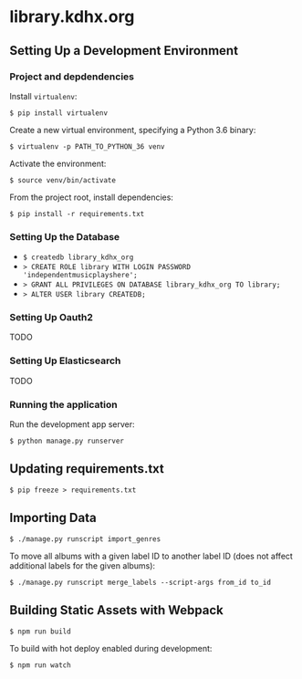 # library.kdhx.org

## Setting Up a Development Environment

### Project and depdendencies

Install `virtualenv`:

```nohighlight
$ pip install virtualenv
```

Create a new virtual environment, specifying a Python 3.6 binary:

```nohighlight
$ virtualenv -p PATH_TO_PYTHON_36 venv
```

Activate the environment:

```nohighlight
$ source venv/bin/activate
```

From the project root, install dependencies:

```nohighlight
$ pip install -r requirements.txt
```

### Setting Up the Database

- `$ createdb library_kdhx_org`
- `> CREATE ROLE library WITH LOGIN PASSWORD 'independentmusicplayshere';`
- `> GRANT ALL PRIVILEGES ON DATABASE library_kdhx_org TO library;`
- `> ALTER USER library CREATEDB;`

### Setting Up Oauth2

TODO

### Setting Up Elasticsearch

TODO

### Running the application

Run the development app server:

```nohighlight
$ python manage.py runserver
```

## Updating requirements.txt

```nohighlight
$ pip freeze > requirements.txt
```

## Importing Data

```nohighlight
$ ./manage.py runscript import_genres
```

To move all albums with a given label ID to another label ID (does not affect additional labels for the given albums):

```nohighlight
$ ./manage.py runscript merge_labels --script-args from_id to_id
```

## Building Static Assets with Webpack

```nohighlight
$ npm run build
```

To build with hot deploy enabled during development:

```nohighlight
$ npm run watch
```